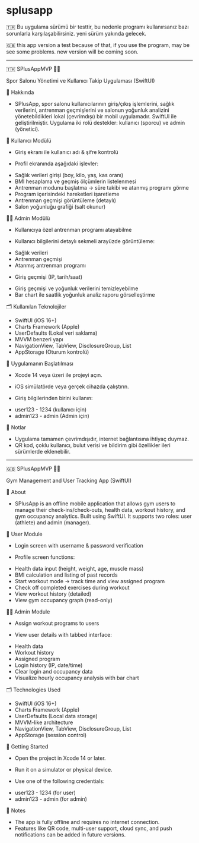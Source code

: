 # splusapp
🇹🇷 Bu uygulama sürümü bir testtir, bu nedenle programı kullanırsanız bazı sorunlarla karşılaşabilirsiniz. yeni sürüm yakında gelecek.

🇬🇧 this app version a test because of that, if you use the program, may be see some problems. new version will be coming soon.

------------------------------------------------------------------------------------------------------------------------------------------------------------------------------------------------------
🇹🇷
SPlusAppMVP 🏋️‍♂️

Spor Salonu Yönetimi ve Kullanıcı Takip Uygulaması (SwiftUI)

📱 Hakkında

* SPlusApp, spor salonu kullanıcılarının giriş/çıkış işlemlerini, sağlık verilerini, antrenman geçmişlerini ve salonun yoğunluk analizini yönetebildikleri lokal (çevrimdışı) bir mobil uygulamadır. SwiftUI ile geliştirilmiştir. Uygulama iki rolü destekler: kullanıcı (sporcu) ve admin (yönetici).

👤 Kullanıcı Modülü

* Giriş ekranı ile kullanıcı adı & şifre kontrolü

* Profil ekranında aşağıdaki işlevler:
- Sağlık verileri girişi (boy, kilo, yaş, kas oranı)
- BMI hesaplama ve geçmiş ölçümlerin listelenmesi
- Antrenman modunu başlatma → süre takibi ve atanmış programı görme
- Program içerisindeki hareketleri işaretleme
- Antrenman geçmişi görüntüleme (detaylı)
- Salon yoğunluğu grafiği (salt okunur)

👨‍💼 Admin Modülü

* Kullanıcıya özel antrenman programı atayabilme

* Kullanıcı bilgilerini detaylı sekmeli arayüzde görüntüleme:
- Sağlık verileri
- Antrenman geçmişi
- Atanmış antrenman programı

* Giriş geçmişi (IP, tarih/saat)
- Giriş geçmişi ve yoğunluk verilerini temizleyebilme
- Bar chart ile saatlik yoğunluk analiz raporu görselleştirme

🗂 Kullanılan Teknolojiler

* SwiftUI (iOS 16+)
* Charts Framework (Apple)
* UserDefaults (Lokal veri saklama)
* MVVM benzeri yapı
* NavigationView, TabView, DisclosureGroup, List
* AppStorage (Oturum kontrolü)

🧪 Uygulamanın Başlatılması

* Xcode 14 veya üzeri ile projeyi açın.
* iOS simülatörde veya gerçek cihazda çalıştırın.

* Giriş bilgilerinden birini kullanın:
- user123 - 1234 (kullanıcı için)
- admin123 - admin (Admin için)

📌 Notlar

* Uygulama tamamen çevrimdışıdır, internet bağlantısına ihtiyaç duymaz.
* QR kod, çoklu kullanıcı, bulut verisi ve bildirim gibi özellikler ileri sürümlerde eklenebilir.

------------------------------------------------------------------------------------------------------------------------------------------------------------------------------------------------------
🇬🇧
SPlusAppMVP 🏋️‍♂️

Gym Management and User Tracking App (SwiftUI)

📱 About

* SPlusApp is an offline mobile application that allows gym users to manage their check-ins/check-outs, health data, workout history, and gym occupancy analytics. Built using SwiftUI. It supports two roles: user (athlete) and admin (manager).

👤 User Module

* Login screen with username & password verification

* Profile screen functions:
- Health data input (height, weight, age, muscle mass)
- BMI calculation and listing of past records
- Start workout mode → track time and view assigned program
- Check off completed exercises during workout
- View workout history (detailed)
- View gym occupancy graph (read-only)

👨‍💼 Admin Module

* Assign workout programs to users

* View user details with tabbed interface:
- Health data
- Workout history
- Assigned program
- Login history (IP, date/time)
- Clear login and occupancy data
- Visualize hourly occupancy analysis with bar chart

🗂 Technologies Used

* SwiftUI (iOS 16+)
* Charts Framework (Apple)
* UserDefaults (Local data storage)
* MVVM-like architecture
* NavigationView, TabView, DisclosureGroup, List
* AppStorage (session control)

🧪 Getting Started

* Open the project in Xcode 14 or later.
* Run it on a simulator or physical device.

* Use one of the following credentials:
- user123 - 1234 (for user)
- admin123 - admin (for admin)

📌 Notes

* The app is fully offline and requires no internet connection.
* Features like QR code, multi-user support, cloud sync, and push notifications can be added in future versions.
